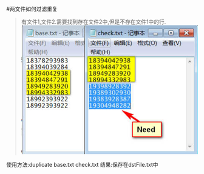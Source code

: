 ﻿#两文件如何过滤重复
> 有文件1,文件2.需要找到存在文件2中,但是不存在文件1中的行.
> ![需求](https://github.com/challengeYY/useful/blob/master/duplicate/%E9%9C%80%E6%B1%82.jpg)

使用方法:duplicate base.txt check.txt
结果:保存在dstFile.txt中